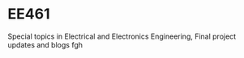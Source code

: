 # EE461
Special topics in Electrical and Electronics Engineering, Final project updates and blogs
fgh
